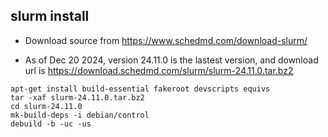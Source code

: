 


## slurm install ##

* Download source from https://www.schedmd.com/download-slurm/

* As of Dec 20 2024, version 24.11.0 is the lastest version, and download url is https://download.schedmd.com/slurm/slurm-24.11.0.tar.bz2  


```
apt-get install build-essential fakeroot devscripts equivs
tar -xaf slurm-24.11.0.tar.bz2
cd slurm-24.11.0
mk-build-deps -i debian/control
debuild -b -uc -us
```

